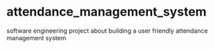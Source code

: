 # attendance_management_system
software engineering project about building a user friendly attendance management system
